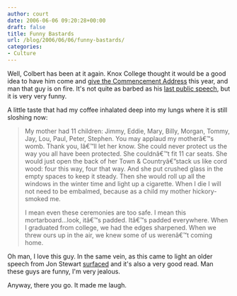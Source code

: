 ```yaml
---
author: court
date: 2006-06-06 09:20:28+00:00
draft: false
title: Funny Bastards
url: /blog/2006/06/06/funny-bastards/
categories:
- Culture
---
```


Well, Colbert has been at it again.  Knox College thought it would be a good idea to have him come and [give the Commencement Address](http://www.knox.edu/x12547.xml) this year, and man that guy is on fire.  It's not quite as barbed as his [last public speech](http://www.vallentyne.com/blog/archives/2006/05/colberts_got_th.html), but it is very very funny.

A little taste that had my coffee inhalated deep into my lungs where it is still sloshing now:



<blockquote>My mother had 11 children: Jimmy, Eddie, Mary, Billy, Morgan, Tommy, Jay, Lou, Paul, Peter, Stephen. You may applaud my motherâ€™s womb. Thank you, Iâ€™ll let her know. She could never protect us the way you all have been protected. She couldnâ€™t fit 11 car seats. She would just open the back of her Town & Countryâ€”stack us like cord wood: four this way, four that way. And she put crushed glass in the empty spaces to keep it steady. Then she would roll up all the windows in the winter time and light up a cigarette. When I die I will not need to be embalmed, because as a child my mother hickory-smoked me.

I mean even these ceremonies are too safe. I mean this mortarboard...look, itâ€™s padded. Itâ€™s padded everywhere. When I graduated from college, we had the edges sharpened. When we threw ours up in the air, we knew some of us werenâ€™t coming home.</blockquote>



Oh man, I love this guy.  In the same vein, as this came to light an older speech from Jon Stewart [surfaced](http://www.wm.edu/news/index.php?id=3650) and it's also a very good read.  Man these guys are funny, I'm very jealous.

Anyway, there you go.  It made me laugh.
